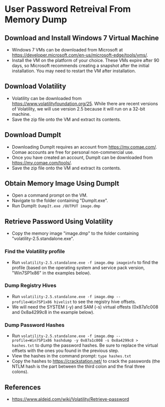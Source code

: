 # User Password Retreival From Memory Dump

## Download and Install Windows 7 Virtual Machine
* Windows 7 VMs can be downloaded from Microsoft at https://developer.microsoft.com/en-us/microsoft-edge/tools/vms/. 
* Install the VM on the platform of your choice. These VMs expire after 90 days, so Microsoft recommends creating a snapshot after the initial installation. 
You may need to restart the VM after installation. 

## Download Volatility
* Volatility can be downloaded from https://www.volatilityfoundation.org/25.
While there are recent versions of Volatility, we will use version 2.5 because it will run on a 32-bit machine.
* Save the zip file onto the VM and extract its contents.

## Download DumpIt
* Downloading DumpIt requires an account from https://my.comae.com/. Comae accounts are free for personal non-commercial use. 
* Once you have created an account, DumpIt can be downloaded from https://my.comae.com/tools/.
* Save the zip file onto the VM and extract its contents. 

## Obtain Memory Image Using DumpIt
* Open a command prompt on the VM.
* Navigate to the folder containing "DumpIt.exe".
* Run DumpIt: `DumpIt.exe /OUTPUT image.dmp`

## Retrieve Password Using Volatility
* Copy the memory image "image.dmp" to the folder containing "volatility-2.5.standalone.exe".

### Find the Volatility profile
* Run `volatility-2.5.standalone.exe -f image.dmp imageinfo` to find the profile (based on the operating system and service pack version, "Win7SP1x86" in the examples below).

### Dump Registry Hives
* Run  `volatility-2.5.standalone.exe -f image.dmp --profile=Win7SP1x86 hivelist` to see the registry hive offsets.
* We will need the SYSTEM (-y) and SAM (-s) virtual offests (0x87a1c008 and 0x8a4299c8 in the example below).

### Dump Password Hashes
* Run `volatility-2.5.standalone.exe -f image.dmp --profile=Win7SP1x86 hashdump -y 0x87a1c008 -s 0x8a4299c8 > hashes.txt` to dump the password hashes. Be sure to replace the virtual offsets with the ones you found in the previous step. 
* View the hashes in the command prompt: `type hashes.txt`
* Copy the hashes to https://crackstation.net/ to crack the passwords (the NTLM hash is the part between the third colon and the final three colons).

## References
* https://www.aldeid.com/wiki/Volatility/Retrieve-password
